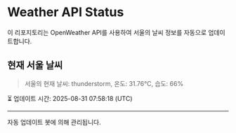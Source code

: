 
# Weather API Status

이 리포지토리는 OpenWeather API를 사용하여 서울의 날씨 정보를 자동으로 업데이트합니다.

## 현재 서울 날씨
> 서울의 현재 날씨: thunderstorm, 온도: 31.76°C, 습도: 66%

⏳ 업데이트 시간: 2025-08-31 07:58:18 (UTC)

---
자동 업데이트 봇에 의해 관리됩니다.
